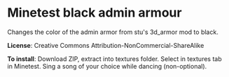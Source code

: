 # Minetest black admin armour
Changes the color of the admin armor from stu's 3d_armor mod to black.

**License**: Creative Commons Attribution-NonCommercial-ShareAlike

**To install**: Download ZIP, extract into textures folder. Select in textures tab in Minetest. Sing a song of your choice while dancing (non-optional).
